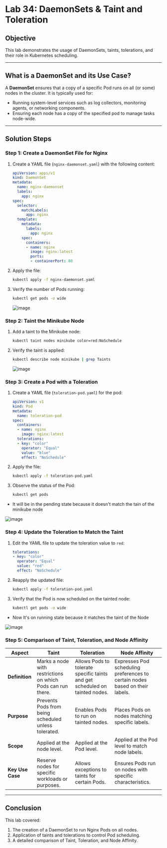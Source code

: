 # Lab 34: DaemonSets & Taint and Toleration

## **Objective**
This lab demonstrates the usage of DaemonSets, taints, tolerations, and their role in Kubernetes scheduling.

---

## **What is a DaemonSet and its Use Case?**
A **DaemonSet** ensures that a copy of a specific Pod runs on all (or some) nodes in the cluster. It is typically used for:
- Running system-level services such as log collectors, monitoring agents, or networking components.
- Ensuring each node has a copy of the specified pod to manage tasks node-wide.

---

## **Solution Steps**

### **Step 1: Create a DaemonSet File for Nginx**
1. Create a YAML file (`nginx-daemonset.yaml`) with the following content:

    ```yaml
    apiVersion: apps/v1
    kind: DaemonSet
    metadata:
      name: nginx-daemonset
      labels:
        app: nginx
    spec:
      selector:
        matchLabels:
          app: nginx
      template:
        metadata:
          labels:
            app: nginx
        spec:
          containers:
          - name: nginx
            image: nginx:latest
            ports:
            - containerPort: 80
    ```

2. Apply the file:

    ```bash
    kubectl apply -f nginx-daemonset.yaml
    ```

3. Verify the number of Pods running:

    ```bash
    kubectl get pods -o wide
    ```
    ![image](https://github.com/user-attachments/assets/3ba2bf62-82dd-496c-825c-31a7bf626bff)

### **Step 2: Taint the Minikube Node**
1. Add a taint to the Minikube node:

    ```bash
    kubectl taint nodes minikube color=red:NoSchedule
    ```

2. Verify the taint is applied:

    ```bash
    kubectl describe node minikube | grep Taints
    ```
    ![image](https://github.com/user-attachments/assets/fd5203ff-e91b-496f-ba99-ed23f9f113b7)

### **Step 3: Create a Pod with a Toleration**
1. Create a YAML file (`toleration-pod.yaml`) for the pod:

    ```yaml
    apiVersion: v1
    kind: Pod
    metadata:
      name: toleration-pod
    spec:
      containers:
      - name: nginx
        image: nginx:latest
      tolerations:
      - key: "color"
        operator: "Equal"
        value: "blue"
        effect: "NoSchedule"
    ```

2. Apply the file:

    ```bash
    kubectl apply -f toleration-pod.yaml
    ```

3. Observe the status of the Pod:

    ```bash
    kubectl get pods
    ```
- It will be in the pending state because it doesn't match the tain of the minikube node

![image](https://github.com/user-attachments/assets/19cde234-fabc-404b-9fa0-5f13305aa27e)

### **Step 4: Update the Toleration to Match the Taint**
1. Edit the YAML file to update the toleration value to `red`:

    ```yaml
    tolerations:
    - key: "color"
      operator: "Equal"
      value: "red"
      effect: "NoSchedule"
    ```

2. Reapply the updated file:

    ```bash
    kubectl apply -f toleration-pod.yaml
    ```

3. Verify that the Pod is now scheduled on the tainted node:

    ```bash
    kubectl get pods -o wide
    ```
- Now It's on running state because it matches the taint of the Node

![image](https://github.com/user-attachments/assets/287aef1f-9573-4cfd-8866-caf07e3537c3)

### **Step 5: Comparison of Taint, Toleration, and Node Affinity**

| **Aspect**          | **Taint**                                                                 | **Toleration**                                                       | **Node Affinity**                                                                 |
|---------------------|---------------------------------------------------------------------------|------------------------------------------------------------------------|----------------------------------------------------------------------------------|
| **Definition**      | Marks a node with restrictions on which Pods can run there.              | Allows Pods to tolerate specific taints and get scheduled on tainted nodes. | Expresses Pod scheduling preferences to certain nodes based on their labels.     |
| **Purpose**         | Prevents Pods from being scheduled unless tolerated.                    | Enables Pods to run on tainted nodes.                                   | Places Pods on nodes matching specific labels.                                   |
| **Scope**           | Applied at the node level.                                               | Applied at the Pod level.                                              | Applied at the Pod level to match node labels.                                   |
| **Key Use Case**    | Reserve nodes for specific workloads or purposes.                       | Allows exceptions to taints for certain Pods.                          | Ensures Pods run on nodes with specific characteristics.                         |

---

## **Conclusion**
This lab covered:
1. The creation of a DaemonSet to run Nginx Pods on all nodes.
2. Application of taints and tolerations to control Pod scheduling.
3. A detailed comparison of Taint, Toleration, and Node Affinity.

